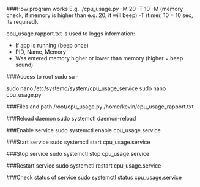 ###How program works
E.g. 
./cpu_usage.py -M 20 -T 10
-M (memory check, if memory is higher than e.g. 20, it will beep)
-T (timer, 10 = 10 sec, its required).

cpu_usage.rapport.txt is used to loggs information:
- If app is running (beep once)
- PID, Name, Memory
- Was entered memory higher or lower than memory (higher = beep sound)

###Access to root
sudo su -

sudo nano /etc/systemd/system/cpu_usage_service
sudo nano cpu_usage.py

###Files and path
/root/cpu_usage.py
/home/kevin/cpu_usage_rapport.txt

###Reload daemon
sudo systemctl daemon-reload

###Enable service
sudo systemctl enable cpu_usage.service

###Start service
sudo systemctl start cpu_usage.service

###Stop service
sudo systemctl stop cpu_usage.service

###Restart service
sudo systemctl restart cpu_usage.service

###Check status of service
sudo systemctl status cpu_usage.service